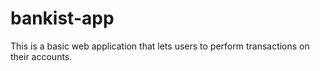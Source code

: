 # bankist-app
This is a basic web application that lets users to perform transactions on their accounts.
